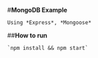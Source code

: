 #**MongoDB Example**

    Using *Express*, *Mongoose*
##**How to run**

    `npm install && npm start`